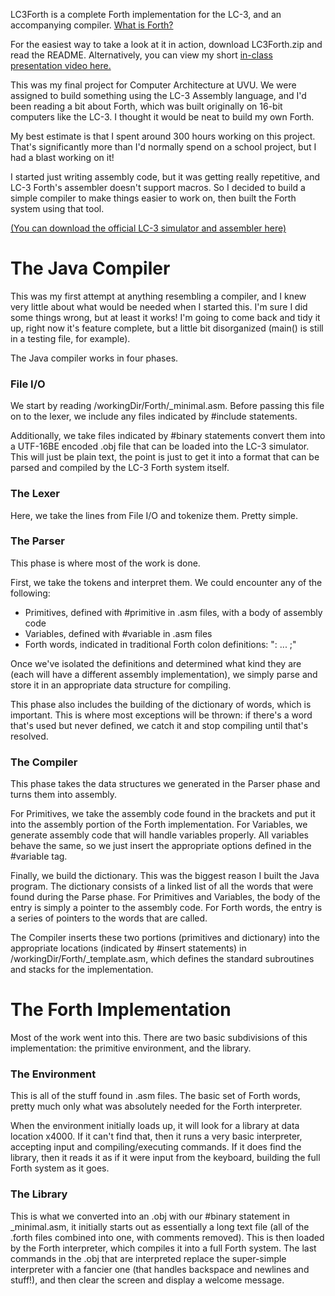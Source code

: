 LC3Forth is a complete Forth implementation for the LC-3, and an accompanying compiler.
  [What is Forth?](https://www.forth.com/starting-forth/0-starting-forth/#Introduction_for_Professionals_Forth_in_the_Real_World)

For the easiest way to take a look at it in action, download LC3Forth.zip and read the README. Alternatively, you can view my short [in-class presentation video here.](https://www.youtube.com/watch?v=alPzVbVq2TU)

This was my final project for Computer Architecture at UVU. We were assigned to build something using the LC-3 Assembly language, and I'd been reading a bit about Forth, which was built originally on 16-bit computers like the LC-3. I thought it would be neat to build my own Forth.

My best estimate is that I spent around 300 hours working on this project. That's significantly more than I'd normally spend on a school project, but I had a blast working on it!

I started just writing assembly code, but it was getting really repetitive, and LC-3 Forth's assembler doesn't support macros. So I decided to build a simple compiler to make things easier to work on, then built the Forth system using that tool.

[(You can download the official LC-3 simulator and assembler here)](https://highered.mheducation.com/sites/0072467509/student_view0/lc-3_simulator.html)

# The Java Compiler
This was my first attempt at anything resembling a compiler, and I knew very little about what would be needed when I started this. I'm sure I did some things wrong, but at least it works! I'm going to come back and tidy it up, right now it's feature complete, but a little bit disorganized (main() is still in a testing file, for example).

The Java compiler works in four phases.

### File I/O
We start by reading /workingDir/Forth/_minimal.asm. Before passing this file on to the lexer, we include any files indicated by #include statements.

Additionally, we take files indicated by #binary statements convert them into a UTF-16BE encoded .obj file that can be loaded into the LC-3 simulator. This will just be plain text, the point is just to get it into a format that can be parsed and compiled by the LC-3 Forth system itself.

### The Lexer
Here, we take the lines from File I/O and tokenize them. Pretty simple.

### The Parser
This phase is where most of the work is done.

First, we take the tokens and interpret them. We could encounter any of the following:
* Primitives, defined with #primitive in .asm files, with a body of assembly code
* Variables, defined with #variable in .asm files
* Forth words, indicated in traditional Forth colon definitions: ": ... ;"

Once we've isolated the definitions and determined what kind they are (each will have a different assembly implementation), we simply parse and store it in an appropriate data structure for compiling.

This phase also includes the building of the dictionary of words, which is important. This is where most exceptions will be thrown: if there's a word that's used but never defined, we catch it and stop compiling until that's resolved.

### The Compiler
This phase takes the data structures we generated in the Parser phase and turns them into assembly.

For Primitives, we take the assembly code found in the brackets and put it into the assembly portion of the Forth implementation.
For Variables, we generate assembly code that will handle variables properly. All variables behave the same, so we just insert the appropriate options defined in the #variable tag.

Finally, we build the dictionary. This was the biggest reason I built the Java program. The dictionary consists of a linked list of all the words that were found during the Parse phase. For Primitives and Variables, the body of the entry is simply a pointer to the assembly code. For Forth words, the entry is a series of pointers to the words that are called.

The Compiler inserts these two portions (primitives and dictionary) into the appropriate locations (indicated by #insert statements) in /workingDir/Forth/_template.asm, which defines the standard subroutines and stacks for the implementation. 

# The Forth Implementation
Most of the work went into this. There are two basic subdivisions of this implementation: the primitive environment, and the library.

### The Environment
This is all of the stuff found in .asm files. The basic set of Forth words, pretty much only what was absolutely needed for the Forth interpreter.

When the environment initially loads up, it will look for a library at data location x4000. If it can't find that, then it runs a very basic interpreter, accepting input and compiling/executing commands. If it does find the library, then it reads it as if it were input from the keyboard, building the full Forth system as it goes.

### The Library
This is what we converted into an .obj with our #binary statement in _minimal.asm, it initially starts out as essentially a long text file (all of the .forth files combined into one, with comments removed). This is then loaded by the Forth interpreter, which compiles it into a full Forth system. The last commands in the .obj that are interpreted replace the super-simple interpreter with a fancier one (that handles backspace and newlines and stuff!), and then clear the screen and display a welcome message.
